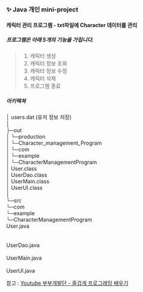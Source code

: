 ### ✨ Java 개인 mini-project

#### 캐릭터 관리 프로그램 - txt파일에 Character 데이터를 관리

##### 프로그램은 아래 5개의 기능을 가집니다.
> 1. 캐릭터 생성
> 2. 캐릭터 정보 조회
> 3. 캐릭터 정보 수정
> 4. 캐릭터 삭제
> 5. 프로그램 종료

##### 아키텍쳐
│  users.dat (유저 정보 저장)
<br>
│
<br>
├─out
<br>
│  └─production
<br>
│      └─Character_management_Program
<br>
│          └─com
<br>
│              └─example
<br>
│                  └─CharacterManagementProgram
<br>
│                          User.class
<br>
│                          UserDao.class
<br>
│                          UserMain.class
<br>
│                          UserUI.class
<br>
│
<br>
└─src
<br>
    └─com
    <br>
        └─example
        <br>
            └─CharacterManagementProgram
            <br>
                    User.java	
                <br>    
                    UserDao.java	
                    <br>
                    UserMain.java	
                    <br>
                    UserUI.java	


참고 : [Youtube 부부개발단 - 즐겁게 프로그래밍 배우기](https://www.youtube.com/watch?v=HEsAMjd8zpo&list=PLHpaQi-LiUCx-vcbcnpU5Tzv2X99WCowN&index=64&ab_channel=%EB%B6%80%EB%B6%80%EA%B0%9C%EB%B0%9C%EB%8B%A8-%EC%A6%90%EA%B2%81%EA%B2%8C%ED%94%84%EB%A1%9C%EA%B7%B8%EB%9E%98%EB%B0%8D%EB%B0%B0%EC%9A%B0%EA%B8%B0)
